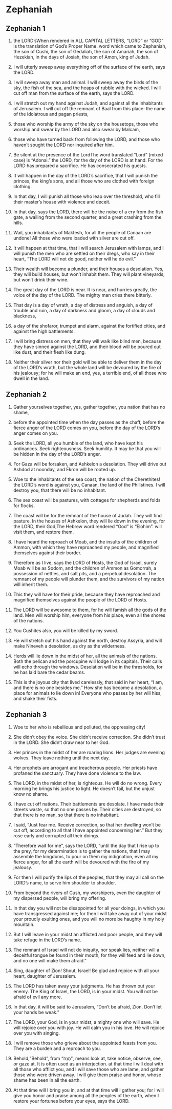 # Zephaniah

## Zephaniah 1

1. the LORD’sWhen rendered in ALL CAPITAL LETTERS, “LORD” or “GOD” is the translation of God’s Proper Name. word which came to Zephaniah, the son of Cushi, the son of Gedaliah, the son of Amariah, the son of Hezekiah, in the days of Josiah, the son of Amon, king of Judah.

2. I will utterly sweep away everything off of the surface of the earth, says the LORD.

3. I will sweep away man and animal. I will sweep away the birds of the sky, the fish of the sea, and the heaps of rubble with the wicked. I will cut off man from the surface of the earth, says the LORD.

4. I will stretch out my hand against Judah, and against all the inhabitants of Jerusalem. I will cut off the remnant of Baal from this place: the name of the idolatrous and pagan priests,

5. those who worship the army of the sky on the housetops, those who worship and swear by the LORD and also swear by Malcam,

6. those who have turned back from following the LORD, and those who haven’t sought the LORD nor inquired after him.

7. Be silent at the presence of the LordThe word translated “Lord” (mixed case) is “Adonai.” the LORD, for the day of the LORD is at hand. For the LORD has prepared a sacrifice. He has consecrated his guests.

8. It will happen in the day of the LORD’s sacrifice, that I will punish the princes, the king’s sons, and all those who are clothed with foreign clothing.

9. In that day, I will punish all those who leap over the threshold, who fill their master’s house with violence and deceit.

10. In that day, says the LORD, there will be the noise of a cry from the fish gate, a wailing from the second quarter, and a great crashing from the hills.

11. Wail, you inhabitants of Maktesh, for all the people of Canaan are undone! All those who were loaded with silver are cut off.

12. It will happen at that time, that I will search Jerusalem with lamps, and I will punish the men who are settled on their dregs, who say in their heart, “The LORD will not do good, neither will he do evil.”

13. Their wealth will become a plunder, and their houses a desolation. Yes, they will build houses, but won’t inhabit them. They will plant vineyards, but won’t drink their wine.

14. The great day of the LORD is near. It is near, and hurries greatly, the voice of the day of the LORD. The mighty man cries there bitterly.

15. That day is a day of wrath, a day of distress and anguish, a day of trouble and ruin, a day of darkness and gloom, a day of clouds and blackness,

16. a day of the shofaror, trumpet and alarm, against the fortified cities, and against the high battlements.

17. I will bring distress on men, that they will walk like blind men, because they have sinned against the LORD, and their blood will be poured out like dust, and their flesh like dung.

18. Neither their silver nor their gold will be able to deliver them in the day of the LORD’s wrath, but the whole land will be devoured by the fire of his jealousy; for he will make an end, yes, a terrible end, of all those who dwell in the land.   

## Zephaniah 2

1. Gather yourselves together, yes, gather together, you nation that has no shame,

2. before the appointed time when the day passes as the chaff, before the fierce anger of the LORD comes on you, before the day of the LORD’s anger comes on you.

3. Seek the LORD, all you humble of the land, who have kept his ordinances. Seek righteousness. Seek humility. It may be that you will be hidden in the day of the LORD’s anger.

4. For Gaza will be forsaken, and Ashkelon a desolation. They will drive out Ashdod at noonday, and Ekron will be rooted up.

5. Woe to the inhabitants of the sea coast, the nation of the Cherethites! the LORD’s word is against you, Canaan, the land of the Philistines. I will destroy you, that there will be no inhabitant.

6. The sea coast will be pastures, with cottages for shepherds and folds for flocks.

7. The coast will be for the remnant of the house of Judah. They will find pasture. In the houses of Ashkelon, they will lie down in the evening, for the LORD, their God,The Hebrew word rendered “God” is “Elohim”. will visit them, and restore them.

8. I have heard the reproach of Moab, and the insults of the children of Ammon, with which they have reproached my people, and magnified themselves against their border.

9. Therefore as I live, says the LORD of Hosts, the God of Israel, surely Moab will be as Sodom, and the children of Ammon as Gomorrah, a possession of nettles, and salt pits, and a perpetual desolation. The remnant of my people will plunder them, and the survivors of my nation will inherit them.

10. This they will have for their pride, because they have reproached and magnified themselves against the people of the LORD of Hosts.

11. The LORD will be awesome to them, for he will famish all the gods of the land. Men will worship him, everyone from his place, even all the shores of the nations.

12. You Cushites also, you will be killed by my sword.

13. He will stretch out his hand against the north, destroy Assyria, and will make Nineveh a desolation, as dry as the wilderness.

14. Herds will lie down in the midst of her, all the animals of the nations. Both the pelican and the porcupine will lodge in its capitals. Their calls will echo through the windows. Desolation will be in the thresholds, for he has laid bare the cedar beams.

15. This is the joyous city that lived carelessly, that said in her heart, “I am, and there is no one besides me.” How she has become a desolation, a place for animals to lie down in! Everyone who passes by her will hiss, and shake their fists.   

## Zephaniah 3

1. Woe to her who is rebellious and polluted, the oppressing city!

2. She didn’t obey the voice. She didn’t receive correction. She didn’t trust in the LORD. She didn’t draw near to her God.

3. Her princes in the midst of her are roaring lions. Her judges are evening wolves. They leave nothing until the next day.

4. Her prophets are arrogant and treacherous people. Her priests have profaned the sanctuary. They have done violence to the law.

5. The LORD, in the midst of her, is righteous. He will do no wrong. Every morning he brings his justice to light. He doesn’t fail, but the unjust know no shame.

6. I have cut off nations. Their battlements are desolate. I have made their streets waste, so that no one passes by. Their cities are destroyed, so that there is no man, so that there is no inhabitant.

7. I said, “Just fear me. Receive correction, so that her dwelling won’t be cut off, according to all that I have appointed concerning her.” But they rose early and corrupted all their doings.

8. “Therefore wait for me”, says the LORD, “until the day that I rise up to the prey, for my determination is to gather the nations, that I may assemble the kingdoms, to pour on them my indignation, even all my fierce anger, for all the earth will be devoured with the fire of my jealousy.

9. For then I will purify the lips of the peoples, that they may all call on the LORD’s name, to serve him shoulder to shoulder.

10. From beyond the rivers of Cush, my worshipers, even the daughter of my dispersed people, will bring my offering.

11. In that day you will not be disappointed for all your doings, in which you have transgressed against me; for then I will take away out of your midst your proudly exulting ones, and you will no more be haughty in my holy mountain.

12. But I will leave in your midst an afflicted and poor people, and they will take refuge in the LORD’s name.

13. The remnant of Israel will not do iniquity, nor speak lies, neither will a deceitful tongue be found in their mouth, for they will feed and lie down, and no one will make them afraid.”  

14.   Sing, daughter of Zion! Shout, Israel! Be glad and rejoice with all your heart, daughter of Jerusalem.

15. The LORD has taken away your judgments. He has thrown out your enemy. The King of Israel, the LORD, is in your midst. You will not be afraid of evil any more.

16. In that day, it will be said to Jerusalem, “Don’t be afraid, Zion. Don’t let your hands be weak.”

17. The LORD, your God, is in your midst, a mighty one who will save. He will rejoice over you with joy. He will calm you in his love. He will rejoice over you with singing.

18. I will remove those who grieve about the appointed feasts from you. They are a burden and a reproach to you.

19. Behold,“Behold”, from “הִנֵּה”, means look at, take notice, observe, see, or gaze at. It is often used as an interjection. at that time I will deal with all those who afflict you, and I will save those who are lame, and gather those who were driven away. I will give them praise and honor, whose shame has been in all the earth.

20. At that time will I bring you in, and at that time will I gather you; for I will give you honor and praise among all the peoples of the earth, when I restore your fortunes before your eyes, says the LORD.    
